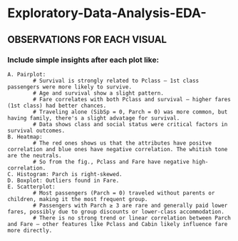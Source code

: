 # Exploratory-Data-Analysis-EDA-

## OBSERVATIONS FOR EACH VISUAL

### Include simple insights after each plot like:
    A. Pairplot: 
            # Survival is strongly related to Pclass — 1st class passengers were more likely to survive.
            # Age and survival show a slight pattern.
            # Fare correlates with both Pclass and survival — higher fares (1st class) had better chances.
            # Traveling alone (SibSp = 0, Parch = 0) was more common, but having family, there's a slight advatage for survival.
            # Data shows class and social status were critical factors in survival outcomes.
    B. Heatmap: 
            # The red ones shows us that the attributes have positve correlation and blue ones have negative correlation. The whitish tone are the neutrals.
            # So from the fig., Pclass and Fare have negative high-correlation.      
    C. Histogram: Parch is right-skewed.
    D. Boxplot: Outliers found in Fare.
    E. Scatterplot: 
            # Most passengers (Parch = 0) traveled without parents or children, making it the most frequent group.
            # Passengers with Parch ≥ 3 are rare and generally paid lower fares, possibly due to group discounts or lower-class accommodation.
            # There is no strong trend or linear correlation between Parch and Fare — other features like Pclass and Cabin likely influence fare more directly.
